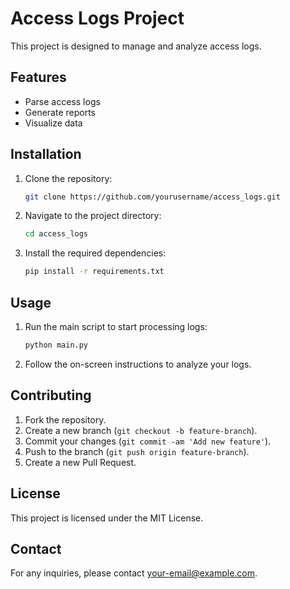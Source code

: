 # Access Logs Project

This project is designed to manage and analyze access logs.

## Features

- Parse access logs
- Generate reports
- Visualize data

## Installation

1. Clone the repository:
    ```bash
    git clone https://github.com/yourusername/access_logs.git
    ```
2. Navigate to the project directory:
    ```bash
    cd access_logs
    ```
3. Install the required dependencies:
    ```bash
    pip install -r requirements.txt
    ```

## Usage

1. Run the main script to start processing logs:
    ```bash
    python main.py
    ```
2. Follow the on-screen instructions to analyze your logs.

## Contributing

1. Fork the repository.
2. Create a new branch (`git checkout -b feature-branch`).
3. Commit your changes (`git commit -am 'Add new feature'`).
4. Push to the branch (`git push origin feature-branch`).
5. Create a new Pull Request.

## License

This project is licensed under the MIT License.

## Contact

For any inquiries, please contact [your-email@example.com](mailto:your-email@example.com).
